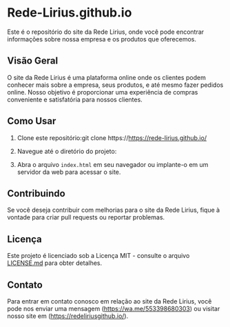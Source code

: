 # Rede-Lirius.github.io
Este é o repositório do site da Rede Lirius, onde você pode encontrar informações sobre nossa empresa e os produtos que oferecemos.

## Visão Geral

O site da Rede Lirius é uma plataforma online onde os clientes podem conhecer mais sobre a empresa, seus produtos, e até mesmo fazer pedidos online. Nosso objetivo é proporcionar uma experiência de compras conveniente e satisfatória para nossos clientes.

## Como Usar

1. Clone este repositório:git clone https://https://rede-lirius.github.io/
2. Navegue até o diretório do projeto:

3. Abra o arquivo `index.html` em seu navegador ou implante-o em um servidor da web para acessar o site.

## Contribuindo

Se você deseja contribuir com melhorias para o site da Rede Lirius, fique à vontade para criar pull requests ou reportar problemas.

## Licença

Este projeto é licenciado sob a Licença MIT - consulte o arquivo [LICENSE.md](LICENSE.md) para obter detalhes.

## Contato

Para entrar em contato conosco em relação ao site da Rede Lirius, você pode nos enviar uma mensagem (https://wa.me/553398680303) ou visitar nosso site em (https://redeliriusgithub.io/).





